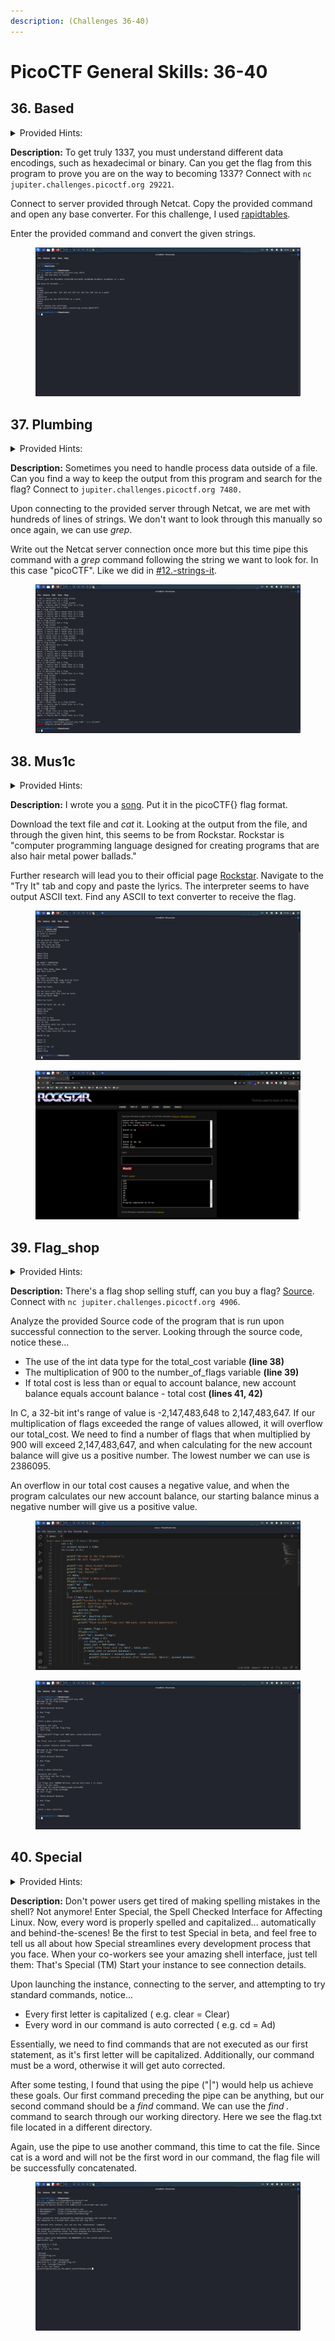 ```yaml
---
description: (Challenges 36-40)
---
```


# PicoCTF General Skills: 36-40

## 36. Based

<details>

<summary>Provided Hints:</summary>

I hear python can convert things.

It might help to have multiple windows open.

</details>

**Description:** To get truly 1337, you must understand different data encodings, such as hexadecimal or binary. Can you get the flag from this program to prove you are on the way to becoming 1337? Connect with `nc jupiter.challenges.picoctf.org 29221`.

Connect to server provided through Netcat. Copy the provided command and open any base converter. For this challenge, I used [rapidtables](https://www.rapidtables.com/convert/number/binary-to-ascii.html).&#x20;

Enter the provided command and convert the given strings.

<figure><img src=".gitbook/assets/Screenshot_2023-05-29_10_25_14.png" alt=""><figcaption></figcaption></figure>

## 37. Plumbing

<details>

<summary>Provided Hints:</summary>

Remember the flag format is picoCTF{XXXX}

What's a pipe? No not that kind of pipe... This [kind](http://www.linfo.org/pipes.html)

</details>

**Description:** Sometimes you need to handle process data outside of a file. Can you find a way to keep the output from this program and search for the flag? Connect to `jupiter.challenges.picoctf.org 7480.`

Upon connecting to the provided server through Netcat, we are met with hundreds of lines of strings. We don't want to look through this manually so once again, we can use _grep_.

Write out the Netcat server connection once more but this time pipe this command with a _grep_ command following the string we want to look for. In this case "picoCTF". Like we did in [#12.-strings-it](picoctf-general-skills-11-15.md#12.-strings-it "mention").

<figure><img src=".gitbook/assets/Screenshot_2023-05-29_10_30_34.png" alt=""><figcaption></figcaption></figure>

## 38. Mus1c

<details>

<summary>Provided Hints:</summary>

Do you think you can master rockstar?

</details>

**Description:** I wrote you a [song](https://jupiter.challenges.picoctf.org/static/c594d8d915de0129d92b4c41e25a2313/lyrics.txt). Put it in the picoCTF{} flag format.

Download the text file and _cat_ it. Looking at the output from the file, and through the given hint, this seems to be from Rockstar. Rockstar is "computer programming language designed for creating programs that are also hair metal power ballads."

Further research will lead you to their official page [Rockstar](https://codewithrockstar.com/). Navigate to the "Try It" tab and copy and paste the lyrics. The interpreter seems to have output ASCII text. Find any ASCII to text converter to receive the flag.

<figure><img src=".gitbook/assets/Screenshot_2023-05-29_10_46_02.png" alt=""><figcaption></figcaption></figure>

<figure><img src=".gitbook/assets/Screenshot_2023-05-29_10_46_30.png" alt=""><figcaption></figcaption></figure>

## 39. Flag\_shop

<details>

<summary>Provided Hints:</summary>

Two's compliment can do some weird things when numbers get really big!

</details>

**Description:** There's a flag shop selling stuff, can you buy a flag? [Source](https://jupiter.challenges.picoctf.org/static/64e724ad327f83ad833d9c6baa072b1f/store.c). Connect with `nc jupiter.challenges.picoctf.org 4906`.

Analyze the provided Source code of the program that is run upon successful connection to the server. Looking through the source code, notice these...

* The use of the int data type for the total\_cost variable **(line 38)**
* The multiplication of 900 to the number\_of\_flags variable **(line 39)**
* If total cost is less than or equal to account balance, new account balance equals account balance - total cost **(lines 41, 42)**

In C, a 32-bit int's range of value is -2,147,483,648 to 2,147,483,647. If our multiplication of flags exceeded the range of values allowed, it will overflow our total\_cost. We need to find a number of flags that when multiplied by 900 will exceed 2,147,483,647, and when calculating for the new account balance will give us a positive number. The lowest number we can use is 2386095.&#x20;

An overflow in our total cost causes a negative value, and when the program calculates our new account balance, our starting balance minus a negative number will give us a positive value.

<figure><img src=".gitbook/assets/Screenshot_2023-05-29_10_56_46.png" alt=""><figcaption></figcaption></figure>

<figure><img src=".gitbook/assets/Screenshot_2023-05-29_10_57_42 (1).png" alt=""><figcaption></figcaption></figure>

## 40. Special

<details>

<summary>Provided Hints:</summary>

(None)

</details>

**Description:** Don't power users get tired of making spelling mistakes in the shell? Not anymore! Enter Special, the Spell Checked Interface for Affecting Linux. Now, every word is properly spelled and capitalized... automatically and behind-the-scenes! Be the first to test Special in beta, and feel free to tell us all about how Special streamlines every development process that you face. When your co-workers see your amazing shell interface, just tell them: That's Special (TM) Start your instance to see connection details.

Upon launching the instance, connecting to the server, and attempting to try standard commands, notice...

* Every first letter is capitalized ( e.g. clear = Clear)
* Every word in our command is auto corrected ( e.g. cd = Ad)

Essentially, we need to find commands that are not executed as our first statement, as it's first letter will be capitalized. Additionally, our command must be a word, otherwise it will get auto corrected.

After some testing, I found that using the pipe ("|") would help us achieve these goals. Our first command preceding the pipe can be anything, but our second command should be a _find_ command. We can use the _find ._ command to search through our working directory. Here we see the flag.txt file located in a different directory.

Again, use the pipe to use another command, this time to cat the file. Since cat is a word and will not be the first word in our command, the flag file will be successfully concatenated.

<figure><img src=".gitbook/assets/Screenshot_2023-05-29_12_14_54.png" alt=""><figcaption></figcaption></figure>
